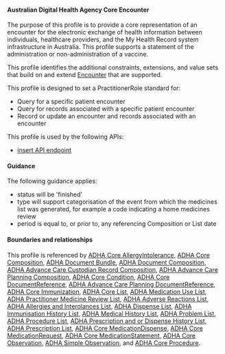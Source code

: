 #### Australian Digital Health Agency Core Encounter
The purpose of this profile is to provide a core representation of an encounter for the electronic exchange of health information between individuals, healthcare providers, and the My Health Record system infrastructure in Australia. This profile supports a statement of the administration or non-administration of a vaccine.

This profile identifies the additional constraints, extensions, and value sets that build on and extend [Encounter](http://hl7.org/fhir/R4/encounter.html) that are supported. 

This profile is designed to set a PractitionerRole standard for:
* Query for a specific patient encounter
* Query for records associated with a specific patient encounter
* Record or update an encounter and records associated with an encounter

This profile is used by the following APIs:
* [insert API endpoint](StructureDefinition-TBD-1.html)

#### Guidance
The following guidance applies:
* status will be 'finished' 
* type will support categorisation of the event from which the medicines list was generated, for example a code indicating a home medicines review
* period is equal to, or prior to, any referencing Composition or List date

#### Boundaries and relationships
This profile is referenced by 
[ADHA Core AllergyIntolerance](StructureDefinition-dh-allergyintolerance-core-1.html), 
[ADHA Core Composition](StructureDefinition-dh-composition-core-1.html), 
[ADHA Document Bundle](StructureDefinition-dh-bundle-document-1.html), 
[ADHA Document Composition](StructureDefinition-dh-composition-document-1.html),
[ADHA Advance Care Custodian Record Composition](StructureDefinition-dh-composition-document-1.html),
[ADHA Advance Care Planning Composition](StructureDefinition-dh-composition-document-1.html),
[ADHA Core Condition](StructureDefinition-dh-condition-core-1.html), 
[ADHA Core DocumentReference](StructureDefinition-dh-documentreference-core-1.html), 
[ADHA Advance Care Planning DocumentReference](StructureDefinition-dh-documentreference-core-1.html), 
[ADHA Core Immunization](StructureDefinition-dh-immunization-core-1.html),
[ADHA Core List](StructureDefinition-dh-list-core-1.html),
[ADHA Medication Use List](StructureDefinition-dh-list-medication-use-1.html),
[ADHA Practitioner Medicine Review List](StructureDefinition-dh-list-medication-use-pmr-1.html),
[ADHA Adverse Reactions List](StructureDefinition-dh-list-adv-1.html),
[ADHA Allergies and Interolances List](StructureDefinition-dh-list-ai-1.html),
[ADHA Dispense List](StructureDefinition-dh-list-disp-1.html),
[ADHA Immunisation History List](StructureDefinition-dh-list-immunization-1.html),
[ADHA Medical History List](StructureDefinition-dh-list-pdl-1.html),
[ADHA Problem List](StructureDefinition-dh-list-cond-1.html),
[ADHA Procedure List](StructureDefinition-dh-list-proc-1.html),
[ADHA Prescription and or Dispense History List](StructureDefinition-dh-list-medication-use-1.html),
[ADHA Prescription List](StructureDefinition-dh-list-pres-1.html),
[ADHA Core MedicationDispense](StructureDefinition-dh-medicationdispense-1.html),
[ADHA Core MedicationRequest](StructureDefinition-dh-medicationrequest-1.html), 
[ADHA Core MedicationStatement](StructureDefinition-dh-medicationstatement-core-1.html),
[ADHA Core Observation](StructureDefinition-dh-observation-core-1.html), 
[ADHA Simple Observation](StructureDefinition-dh-observation-simple-1.html), and
[ADHA Core Procedure](StructureDefinition-dh-procedure-core-1.html). 


